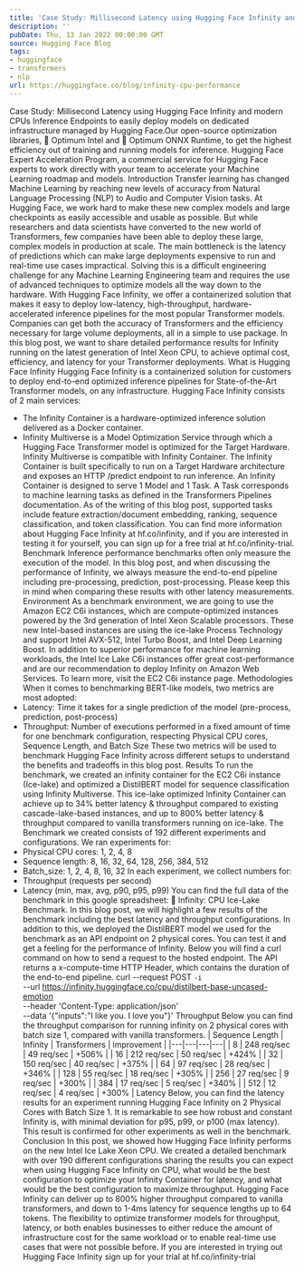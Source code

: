 ```yaml
---
title: 'Case Study: Millisecond Latency using Hugging Face Infinity and modern CPUs'
description: ''
pubDate: Thu, 13 Jan 2022 00:00:00 GMT
source: Hugging Face Blog
tags:
- huggingface
- transformers
- nlp
url: https://huggingface.co/blog/infinity-cpu-performance
---
```


Case Study: Millisecond Latency using Hugging Face Infinity and modern CPUs
Inference Endpoints to easily deploy models on dedicated infrastructure managed by Hugging Face.Our open-source optimization libraries, 🤗 Optimum Intel and 🤗 Optimum ONNX Runtime, to get the highest efficiency out of training and running models for inference.
Hugging Face Expert Acceleration Program, a commercial service for Hugging Face experts to work directly with your team to accelerate your Machine Learning roadmap and models.
Introduction
Transfer learning has changed Machine Learning by reaching new levels of accuracy from Natural Language Processing (NLP) to Audio and Computer Vision tasks. At Hugging Face, we work hard to make these new complex models and large checkpoints as easily accessible and usable as possible. But while researchers and data scientists have converted to the new world of Transformers, few companies have been able to deploy these large, complex models in production at scale.
The main bottleneck is the latency of predictions which can make large deployments expensive to run and real-time use cases impractical. Solving this is a difficult engineering challenge for any Machine Learning Engineering team and requires the use of advanced techniques to optimize models all the way down to the hardware.
With Hugging Face Infinity, we offer a containerized solution that makes it easy to deploy low-latency, high-throughput, hardware-accelerated inference pipelines for the most popular Transformer models. Companies can get both the accuracy of Transformers and the efficiency necessary for large volume deployments, all in a simple to use package. In this blog post, we want to share detailed performance results for Infinity running on the latest generation of Intel Xeon CPU, to achieve optimal cost, efficiency, and latency for your Transformer deployments.
What is Hugging Face Infinity
Hugging Face Infinity is a containerized solution for customers to deploy end-to-end optimized inference pipelines for State-of-the-Art Transformer models, on any infrastructure.
Hugging Face Infinity consists of 2 main services:
- The Infinity Container is a hardware-optimized inference solution delivered as a Docker container.
- Infinity Multiverse is a Model Optimization Service through which a Hugging Face Transformer model is optimized for the Target Hardware. Infinity Multiverse is compatible with Infinity Container.
The Infinity Container is built specifically to run on a Target Hardware architecture and exposes an HTTP /predict endpoint to run inference.
An Infinity Container is designed to serve 1 Model and 1 Task. A Task corresponds to machine learning tasks as defined in the Transformers Pipelines documentation. As of the writing of this blog post, supported tasks include feature extraction/document embedding, ranking, sequence classification, and token classification.
You can find more information about Hugging Face Infinity at hf.co/infinity, and if you are interested in testing it for yourself, you can sign up for a free trial at hf.co/infinity-trial.
Benchmark
Inference performance benchmarks often only measure the execution of the model. In this blog post, and when discussing the performance of Infinity, we always measure the end-to-end pipeline including pre-processing, prediction, post-processing. Please keep this in mind when comparing these results with other latency measurements.
Environment
As a benchmark environment, we are going to use the Amazon EC2 C6i instances, which are compute-optimized instances powered by the 3rd generation of Intel Xeon Scalable processors. These new Intel-based instances are using the ice-lake Process Technology and support Intel AVX-512, Intel Turbo Boost, and Intel Deep Learning Boost.
In addition to superior performance for machine learning workloads, the Intel Ice Lake C6i instances offer great cost-performance and are our recommendation to deploy Infinity on Amazon Web Services. To learn more, visit the EC2 C6i instance page.
Methodologies
When it comes to benchmarking BERT-like models, two metrics are most adopted:
- Latency: Time it takes for a single prediction of the model (pre-process, prediction, post-process)
- Throughput: Number of executions performed in a fixed amount of time for one benchmark configuration, respecting Physical CPU cores, Sequence Length, and Batch Size
These two metrics will be used to benchmark Hugging Face Infinity across different setups to understand the benefits and tradeoffs in this blog post.
Results
To run the benchmark, we created an infinity container for the EC2 C6i instance (Ice-lake) and optimized a DistilBERT model for sequence classification using Infinity Multiverse.
This ice-lake optimized Infinity Container can achieve up to 34% better latency & throughput compared to existing cascade-lake-based instances, and up to 800% better latency & throughput compared to vanilla transformers running on ice-lake.
The Benchmark we created consists of 192 different experiments and configurations. We ran experiments for:
- Physical CPU cores: 1, 2, 4, 8
- Sequence length: 8, 16, 32, 64, 128, 256, 384, 512
- Batch_size: 1, 2, 4, 8, 16, 32
In each experiment, we collect numbers for:
- Throughput (requests per second)
- Latency (min, max, avg, p90, p95, p99)
You can find the full data of the benchmark in this google spreadsheet: 🤗 Infinity: CPU Ice-Lake Benchmark.
In this blog post, we will highlight a few results of the benchmark including the best latency and throughput configurations.
In addition to this, we deployed the DistilBERT model we used for the benchmark as an API endpoint on 2 physical cores. You can test it and get a feeling for the performance of Infinity. Below you will find a curl
command on how to send a request to the hosted endpoint. The API returns a x-compute-time
HTTP Header, which contains the duration of the end-to-end pipeline.
curl --request POST `-i` \
--url https://infinity.huggingface.co/cpu/distilbert-base-uncased-emotion \
--header 'Content-Type: application/json' \
--data '{"inputs":"I like you. I love you"}'
Throughput
Below you can find the throughput comparison for running infinity on 2 physical cores with batch size 1, compared with vanilla transformers.
| Sequence Length | Infinity | Transformers | improvement |
|---|---|---|---|
| 8 | 248 req/sec | 49 req/sec | +506% |
| 16 | 212 req/sec | 50 req/sec | +424% |
| 32 | 150 req/sec | 40 req/sec | +375% |
| 64 | 97 req/sec | 28 req/sec | +346% |
| 128 | 55 req/sec | 18 req/sec | +305% |
| 256 | 27 req/sec | 9 req/sec | +300% |
| 384 | 17 req/sec | 5 req/sec | +340% |
| 512 | 12 req/sec | 4 req/sec | +300% |
Latency
Below, you can find the latency results for an experiment running Hugging Face Infinity on 2 Physical Cores with Batch Size 1. It is remarkable to see how robust and constant Infinity is, with minimal deviation for p95, p99, or p100 (max latency). This result is confirmed for other experiments as well in the benchmark.
Conclusion
In this post, we showed how Hugging Face Infinity performs on the new Intel Ice Lake Xeon CPU. We created a detailed benchmark with over 190 different configurations sharing the results you can expect when using Hugging Face Infinity on CPU, what would be the best configuration to optimize your Infinity Container for latency, and what would be the best configuration to maximize throughput.
Hugging Face Infinity can deliver up to 800% higher throughput compared to vanilla transformers, and down to 1-4ms latency for sequence lengths up to 64 tokens.
The flexibility to optimize transformer models for throughput, latency, or both enables businesses to either reduce the amount of infrastructure cost for the same workload or to enable real-time use cases that were not possible before.
If you are interested in trying out Hugging Face Infinity sign up for your trial at hf.co/infinity-trial